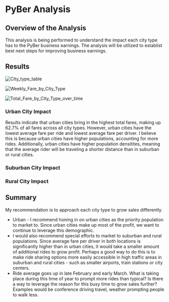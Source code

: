 # PyBer Analysis
## Overview of the Analysis
This analysis is being performed to understand the impact each city type has to the PyBer business earnings. The analysis will be utilized to establist best next steps for improving business earnings.
## Results

![City_type_table](https://user-images.githubusercontent.com/110419577/195449271-71ad646b-ee0d-45a8-b380-65e8c40b13a5.png)

![Weekly_Fare_by_City_Type](https://user-images.githubusercontent.com/110419577/195449722-c423624c-ef29-4b84-b578-87a2e11cdc11.png)

![Total_Fare_by_City_Type_over_time](https://user-images.githubusercontent.com/110419577/195449736-a915e5fc-390a-4f91-a6fe-c229960702c5.png)

### Urban City Impact
Results indicate that urban cities bring in the highest total fares, making up 62.7% of all fares across all city types. However, urban cities have the lowest average fare per ride and lowest average fare per driver. I believe this is because urban cities have higher populations, accounting for more rides. Additionally, urban cities have higher population densitites, meaning that the average rider will be traveling a shorter distance than in suburban or rural cities. 
### Suburban City Impact

### Rural City Impact

## Summary
My recommendation is to approach each city type to grow sales differently.
* Urban - I recommend honing in on urban cities as the priority population to market to. Since urban cities make up most of the profit, we want to continue to leverage this demographic. 
* I would also recommend special efforts to market to suburban and rural populations. Since average fare per driver in both locations is significantly higher than in urban cities, it would take a smaller amount of additional rides to grow profit. Perhaps a good way to do this is to make ride sharing options more easily accessible in high traffic areas in suburban and rural cities - such as smaller airports, train stations or city centers.
* Ride average goes up in late February and early March. What is taking place during this time of year to prompt more rides than typical? Is there a way to leverage the reason for this busy time to grow sales further? Examples would be conference driving travel, weather prompting people to walk less.

